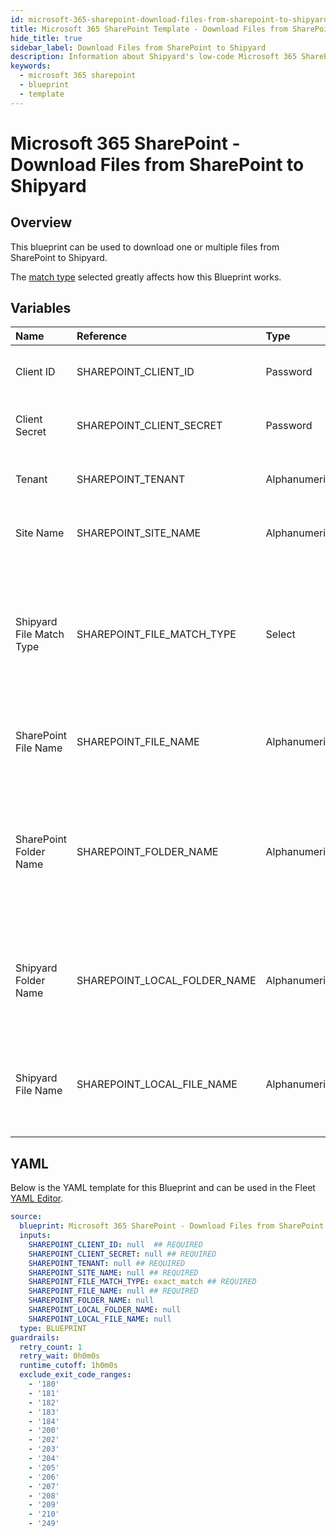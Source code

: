```yaml
---
id: microsoft-365-sharepoint-download-files-from-sharepoint-to-shipyard
title: Microsoft 365 SharePoint Template - Download Files from SharePoint to Shipyard
hide_title: true
sidebar_label: Download Files from SharePoint to Shipyard
description: Information about Shipyard's low-code Microsoft 365 SharePoint Download Files from SharePoint to Shipyard blueprint. Quickly download one or multiple files from Microsoft SharePoint to Shipyard
keywords:
  - microsoft 365 sharepoint
  - blueprint
  - template
---
```


# Microsoft 365 SharePoint - Download Files from SharePoint to Shipyard



## Overview

This blueprint can be used to download one or multiple files from SharePoint to Shipyard. 

The [match type](https://www.shipyardapp.com/docs/reference/blueprint-library/match-type/) selected greatly affects how this Blueprint works.

## Variables

| Name | Reference | Type | Required | Default | Options | Description             |
|:-----|:----------|:-----|:---------|:--------|:--------|:------------------------|
| Client ID | SHAREPOINT_CLIENT_ID | Password | :white_check_mark: | - | - | The Client ID of the app created in Azure |
| Client Secret | SHAREPOINT_CLIENT_SECRET | Password | :white_check_mark: | - | - | The secret value of the app created in Azure |
| Tenant | SHAREPOINT_TENANT | Alphanumeric | :white_check_mark: | - | - | The ID of the tenant associated with the app |
| Site Name | SHAREPOINT_SITE_NAME | Alphanumeric | :white_check_mark: | - | - | The name of the SharePoint Site |
| Shipyard File Match Type | SHAREPOINT_FILE_MATCH_TYPE | Select | :white_check_mark: | `exact_match` | Exact Match: `exact_match`<br></br><br></br>Regex Match: `regex_match`<br></br><br></br> | The match type used to identify files to load |
| SharePoint File Name | SHAREPOINT_FILE_NAME | Alphanumeric | :white_check_mark: | - | - | The name of the file to download from SharePoint |
| SharePoint Folder Name | SHAREPOINT_FOLDER_NAME | Alphanumeric | :heavy_minus_sign: | - | - | The optional name of the folder where the target file is located. If omitted, the file will be searched in the root directory |
| Shipyard Folder Name | SHAREPOINT_LOCAL_FOLDER_NAME | Alphanumeric | :heavy_minus_sign: | - | - | The optional name of the folder where the downloaded data should reside |
| Shipyard File Name | SHAREPOINT_LOCAL_FILE_NAME | Alphanumeric | :heavy_minus_sign: | - | - | The name of the file to save to Shipyard. If omitted, the original name will be used |




## YAML

Below is the YAML template for this Blueprint and can be used in the
Fleet [YAML Editor](../../reference/fleets/yaml-editor.md).

```yaml
source:
  blueprint: Microsoft 365 SharePoint - Download Files from SharePoint to Shipyard
  inputs:
    SHAREPOINT_CLIENT_ID: null  ## REQUIRED
    SHAREPOINT_CLIENT_SECRET: null ## REQUIRED
    SHAREPOINT_TENANT: null ## REQUIRED
    SHAREPOINT_SITE_NAME: null ## REQUIRED
    SHAREPOINT_FILE_MATCH_TYPE: exact_match ## REQUIRED
    SHAREPOINT_FILE_NAME: null ## REQUIRED
    SHAREPOINT_FOLDER_NAME: null
    SHAREPOINT_LOCAL_FOLDER_NAME: null
    SHAREPOINT_LOCAL_FILE_NAME: null
  type: BLUEPRINT
guardrails:
  retry_count: 1
  retry_wait: 0h0m0s
  runtime_cutoff: 1h0m0s
  exclude_exit_code_ranges:
    - '180'
    - '181'
    - '182'
    - '183'
    - '184'
    - '200'
    - '202'
    - '203'
    - '204'
    - '205'
    - '206'
    - '207'
    - '208'
    - '209'
    - '210'
    - '249'
 ```



